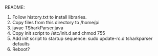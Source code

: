 README:

1. Follow history.txt to install libraries.
2. Copy files from this directory to /home/pi
3. javac TSharkParser.java
3. Copy init script to /etc/init.d and chmod 755
4. Add init script to startup sequence: sudo update-rc.d tsharkparser defaults
5. Reboot?